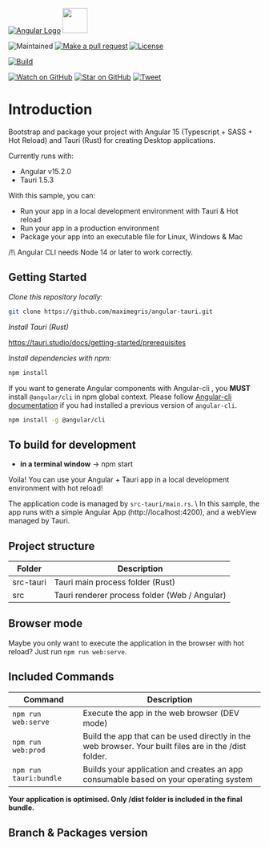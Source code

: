 [![Angular Logo](https://www.vectorlogo.zone/logos/angular/angular-icon.svg)](https://angular.io/) <img src="https://raw.githubusercontent.com/gilbarbara/logos/master/logos/tauri.svg" width="50">

![Maintained][maintained-badge]
[![Make a pull request][prs-badge]][prs]
[![License][license-badge]](LICENSE.md)

[![Build][tauri-build-badge]][tauri-build]

[![Watch on GitHub][github-watch-badge]][github-watch]
[![Star on GitHub][github-star-badge]][github-star]
[![Tweet][twitter-badge]][twitter]

# Introduction

Bootstrap and package your project with Angular 15 (Typescript + SASS + Hot Reload) and Tauri (Rust) for creating Desktop applications.

Currently runs with:

- Angular v15.2.0
- Tauri 1.5.3

With this sample, you can:

- Run your app in a local development environment with Tauri & Hot reload
- Run your app in a production environment
- Package your app into an executable file for Linux, Windows & Mac

/!\ Angular CLI needs Node 14 or later to work correctly.

## Getting Started

*Clone this repository locally:*

``` bash
git clone https://github.com/maximegris/angular-tauri.git
```

*Install Tauri (Rust)*

https://tauri.studio/docs/getting-started/prerequisites

*Install dependencies with npm:*

``` bash
npm install
```

If you want to generate Angular components with Angular-cli , you **MUST** install `@angular/cli` in npm global context.
Please follow [Angular-cli documentation](https://github.com/angular/angular-cli) if you had installed a previous version of `angular-cli`.

``` bash
npm install -g @angular/cli
```

## To build for development

- **in a terminal window** -> npm start

Voila! You can use your Angular + Tauri app in a local development environment with hot reload!

The application code is managed by `src-tauri/main.rs`. \ 
In this sample, the app runs with a simple Angular App (http://localhost:4200), and a webView managed by Tauri.

## Project structure

| Folder    | Description                                   |
|-----------|-----------------------------------------------|
| src-tauri | Tauri main process folder (Rust)              |
| src       | Tauri renderer process folder (Web / Angular) |

## Browser mode

Maybe you only want to execute the application in the browser with hot reload? Just run `npm run web:serve`.

## Included Commands

| Command                 | Description                                                                                           |
|-------------------------|-------------------------------------------------------------------------------------------------------|
| `npm run web:serve`     | Execute the app in the web browser (DEV mode)                                                         |
| `npm run web:prod`      | Build the app that can be used directly in the web browser. Your built files are in the /dist folder. |
| `npm run tauri:bundle`  | Builds your application and creates an app consumable based on your operating system                  |

**Your application is optimised. Only /dist folder is included in the final bundle.**

## Branch & Packages version

[maintained-badge]: https://img.shields.io/badge/maintained-yes-brightgreen
[license-badge]: https://img.shields.io/badge/license-MIT-blue.svg
[license]: https://github.com/maximegris/angular-tauri/blob/main/LICENSE.md
[prs-badge]: https://img.shields.io/badge/PRs-welcome-red.svg
[prs]: http://makeapullrequest.com

[tauri-build-badge]: https://github.com/maximegris/angular-tauri/workflows/Tauri%20Build/badge.svg
[tauri-build]: https://github.com/maximegris/angular-tauri/actions?query=workflow%3A%22Tauri+Build%22

[github-watch-badge]: https://img.shields.io/github/watchers/maximegris/angular-tauri.svg?style=social
[github-watch]: https://github.com/maximegris/angular-tauri/watchers
[github-star-badge]: https://img.shields.io/github/stars/maximegris/angular-tauri.svg?style=social
[github-star]: https://github.com/maximegris/angular-tauri/stargazers
[twitter]: https://twitter.com/intent/tweet?text=Check%20out%20angular-tauri!%20https://github.com/maximegris/angular-tauri%20%F0%9F%91%8D
[twitter-badge]: https://img.shields.io/twitter/url/https/github.com/maximegris/angular-tauri.svg?style=social
